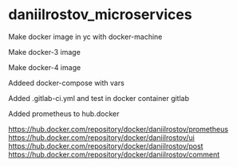 # daniilrostov_microservices

Make docker image in yc with docker-machine

Make docker-3 image

Make docker-4 image

Addeed docker-compose with vars

Added .gitlab-ci.yml and test in docker container gitlab

Added prometheus to hub.docker

https://hub.docker.com/repository/docker/daniilrostov/prometheus
https://hub.docker.com/repository/docker/daniilrostov/ui
https://hub.docker.com/repository/docker/daniilrostov/post
https://hub.docker.com/repository/docker/daniilrostov/comment
